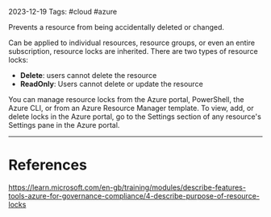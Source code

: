 2023-12-19
Tags: #cloud #azure

Prevents a resource from being accidentally deleted or changed.

Can be applied to individual resources, resource groups, or even an entire subscription, resource locks are inherited. There are two types of resource locks:
- **Delete**: users cannot delete the resource
- **ReadOnly**: Users cannot delete or update the resource

You can manage resource locks from the Azure portal, PowerShell, the Azure CLI, or from an Azure Resource Manager template. To view, add, or delete locks in the Azure portal, go to the Settings section of any resource's Settings pane in the Azure portal.

---
# References

https://learn.microsoft.com/en-gb/training/modules/describe-features-tools-azure-for-governance-compliance/4-describe-purpose-of-resource-locks